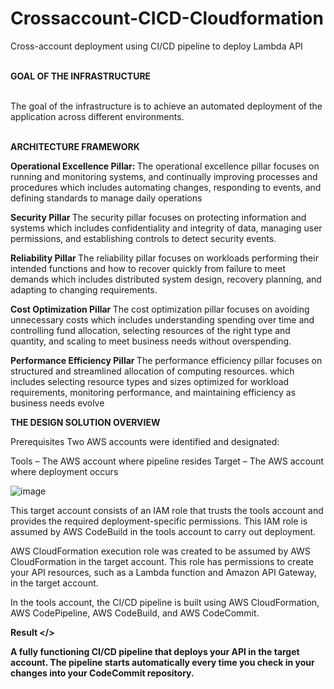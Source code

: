 # Crossaccount-CICD-Cloudformation
Cross-account deployment using CI/CD pipeline to deploy Lambda API

<br> <b> GOAL OF THE INFRASTRUCTURE </b>

<br> The goal of the infrastructure is to achieve an automated deployment of the application across different environments.

<br> <b> ARCHITECTURE FRAMEWORK </b>

<B> Operational Excellence Pillar: </B>
The operational excellence pillar focuses on running and monitoring systems, and continually improving processes and procedures which includes automating changes, responding to events, and defining standards to manage daily operations

<b> Security Pillar </b>
The security pillar focuses on protecting information and systems which includes confidentiality and integrity of data, managing user permissions, and establishing controls to detect security events.

<b> Reliability Pillar </b>
The reliability pillar focuses on workloads performing their intended functions and how to recover quickly from failure to meet demands which includes distributed system design, recovery planning, and adapting to changing requirements.

<b> Cost Optimization Pillar </b>
The cost optimization pillar focuses on avoiding unnecessary costs which includes understanding spending over time and controlling fund allocation, selecting resources of the right type and quantity, and scaling to meet business needs without overspending.

<b> Performance Efficiency Pillar </b>
The performance efficiency pillar focuses on structured and streamlined allocation of computing resources. which includes selecting resource types and sizes optimized for workload requirements, monitoring performance, and maintaining efficiency as business needs evolve

<b> THE DESIGN SOLUTION OVERVIEW </b>

Prerequisites
Two AWS accounts were identified and designated:

Tools – The AWS account where pipeline resides
Target – The AWS account where deployment occurs

![image](https://user-images.githubusercontent.com/88491497/163722581-b62742e7-e508-43ef-b250-0090f9b0be78.png)

This target account consists of an IAM role that trusts the tools account and provides the required deployment-specific permissions. This IAM role is assumed by AWS CodeBuild in the tools account to carry out deployment. 

AWS CloudFormation execution role was created to be assumed by AWS CloudFormation in the target account. This role has permissions to create your API resources, such as a Lambda function and Amazon API Gateway, in the target account.

In the tools account, the CI/CD pipeline is built using AWS CloudFormation, AWS CodePipeline, AWS CodeBuild, and AWS CodeCommit. 

<b> Result </>
  
A fully functioning CI/CD pipeline that deploys your API in the target account. The pipeline starts automatically every time you check in your changes into your CodeCommit repository.

